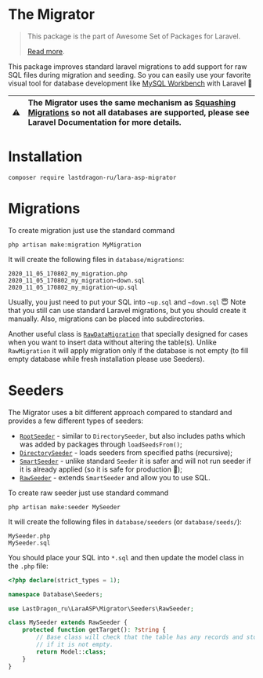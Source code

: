 # The Migrator

> This package is the part of Awesome Set of Packages for Laravel.
>
> [Read more](https://github.com/LastDragon-ru/lara-asp).

This package improves standard laravel migrations to add support for raw SQL files during migration and seeding. So you can easily use your favorite visual tool for database development like [MySQL Workbench](https://www.mysql.com/products/workbench/) with Laravel 🥳

:warning: | The Migrator uses the same mechanism as [Squashing Migrations](https://laravel.com/docs/8.x/migrations#squashing-migrations) so not all databases are supported, please see Laravel Documentation for more details.
:---: | :---


# Installation

```shell
composer require lastdragon-ru/lara-asp-migrator
```


# Migrations

To create migration just use the standard command

```
php artisan make:migration MyMigration
```

It will create the following files in `database/migrations`:

```
2020_11_05_170802_my_migration.php
2020_11_05_170802_my_migration~down.sql
2020_11_05_170802_my_migration~up.sql
```

Usually, you just need to put your SQL into `~up.sql` and `~down.sql` 😇 Note that you still can use standard Laravel migrations, but you should create it manually. Also, migrations can be placed into subdirectories.

Another useful class is [`RawDataMigration`](./src/Migrations/RawDataMigration.php) that specially designed for cases when you want to insert data without altering the table(s). Unlike `RawMigration` it will apply migration only if the database is not empty (to fill empty database while fresh installation please use Seeders).


# Seeders

The Migrator uses a bit different approach compared to standard and provides a few different types of seeders:

- [`RootSeeder`](./src/Seeders/RootSeeder.php) - similar to `DirectorySeeder`, but also includes paths which was added by packages through `loadSeedsFrom()`;
- [`DirectorySeeder`](./src/Seeders/DirectorySeeder.php) - loads seeders from specified paths (recursive);
- [`SmartSeeder`](./src/Seeders/SmartSeeder.php) - unlike standard `Seeder` it is safer and will not run seeder if it is already applied (so it is safe for production 🤩);
- [`RawSeeder`](./src/Seeders/RawSeeder.php) - extends `SmartSeeder` and allow you to use SQL.

To create raw seeder just use standard command

```
php artisan make:seeder MySeeder
```

It will create the following files in `database/seeders` (or `database/seeds/`):

```
MySeeder.php
MySeeder.sql
```

You should place your SQL into `*.sql` and then update the model class in the `.php` file:

```php
<?php declare(strict_types = 1);

namespace Database\Seeders;

use LastDragon_ru\LaraASP\Migrator\Seeders\RawSeeder;

class MySeeder extends RawSeeder {
    protected function getTarget(): ?string {
        // Base class will check that the table has any records and stop seeding
        // if it is not empty.
        return Model::class;
    }
}
```
